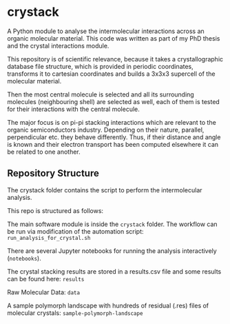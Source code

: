 # crystack

A Python module to analyse the intermolecular interactions across an organic
molecular material. This code was written as part of my PhD thesis and the
crystal interactions module.

This repository is of scientific relevance, because it takes a crystallographic
database file structure, which is provided in periodic coordinates, transforms
it to cartesian coordinates and builds a 3x3x3 supercell of the molecular
material. 

Then the most central molecule is selected and all its surrounding molecules
(neighbouring shell) are selected as well, each of them is tested for their
interactions with the central molecule. 

The major focus is on pi-pi stacking interactions which are relevant to the
organic semiconductors industry. Depending on their nature, parallel,
perpendicular etc. they behave differently. Thus, if their distance and angle is
known and their electron transport has been computed elsewhere it can be related
to one another.

## Repository Structure

The crystack folder contains the script to perform the intermolecular analysis.

This repo is structured as follows:

The main software module is inside the ```crystack``` folder. The workflow can be run via
modification of the automation script: ```run_analysis_for_crystal.sh```

There are several Jupyter notebooks for running the analysis interactively (`notebooks`).

The crystal stacking results are stored in a results.csv file and some results
can be found here: ```results```

Raw Molecular Data: ```data```

A sample polymorph landscape with hundreds of residual (.res) files of molecular crystals: `sample-polymorph-landscape`
 
